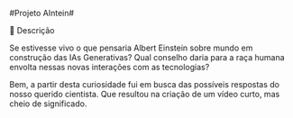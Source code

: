 
#Projeto AIntein#

📒 Descrição

Se estivesse vivo o que pensaria Albert Einstein sobre mundo em construção das IAs Generativas?
Qual conselho daria para a raça humana envolta nessas novas interações com as tecnologias?

Bem, a partir desta curiosidade fui em busca das possíveis respostas do nosso querido cientista. Que resultou
na criação de um vídeo curto, mas cheio de significado.






